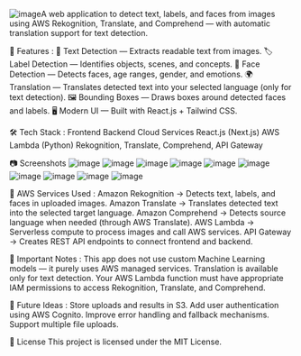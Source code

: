 ![image](https://github.com/user-attachments/assets/078b42e6-9d53-4ce0-9d3e-a91ed63d2871)A web application to detect text, labels, and faces from images using AWS Rekognition, Translate, and Comprehend — with automatic translation support for text detection.

🚀 Features : 
📄 Text Detection — Extracts readable text from images.
🏷️ Label Detection — Identifies objects, scenes, and concepts.
🙂 Face Detection — Detects faces, age ranges, gender, and emotions.
🌍 Translation — Translates detected text into your selected language (only for text detection).
🖼️ Bounding Boxes — Draws boxes around detected faces and labels.
🖥️ Modern UI — Built with React.js + Tailwind CSS.

🛠️ Tech Stack : 
Frontend	           Backend	              Cloud Services
React.js (Next.js)	 AWS Lambda (Python)	  Rekognition, Translate, Comprehend, API Gateway

📷 Screenshots
![image](https://github.com/user-attachments/assets/e7bd445f-97af-4905-99b3-68df8dbb662b)
![image](https://github.com/user-attachments/assets/2da2a54b-896c-406d-99a3-0a26bfcfebc4)
![image](https://github.com/user-attachments/assets/dbc7b100-fe6d-449d-a0f0-df88454839b0)
![image](https://github.com/user-attachments/assets/dbdc9bc6-f42b-4aae-8d98-b8b78d34d739)
![image](https://github.com/user-attachments/assets/aca896e3-7831-4ae7-aff6-a364791478ec)
![image](https://github.com/user-attachments/assets/578ffae0-6a4f-45dc-ada0-0a24c1fdeef0)
![image](https://github.com/user-attachments/assets/f83e1374-aea7-4a70-93ee-b2babf1886ec)
![image](https://github.com/user-attachments/assets/f66bcc15-bafd-41ed-9e89-802f53fac6e5)
![image](https://github.com/user-attachments/assets/894e1ed2-15c1-4aed-94bc-b03697961ea8)
![image](https://github.com/user-attachments/assets/766b3d13-a229-4870-9caa-956f8acbd262)

🔗 AWS Services Used : 
Amazon Rekognition → Detects text, labels, and faces in uploaded images.
Amazon Translate → Translates detected text into the selected target language.
Amazon Comprehend → Detects source language when needed (through AWS Translate).
AWS Lambda → Serverless compute to process images and call AWS services.
API Gateway → Creates REST API endpoints to connect frontend and backend.

📄 Important Notes :
This app does not use custom Machine Learning models — it purely uses AWS managed services.
Translation is available only for text detection.
Your AWS Lambda function must have appropriate IAM permissions to access Rekognition, Translate, and Comprehend.

🧠 Future Ideas : 
Store uploads and results in S3.
Add user authentication using AWS Cognito.
Improve error handling and fallback mechanisms.
Support multiple file uploads.

📝 License
This project is licensed under the MIT License.

